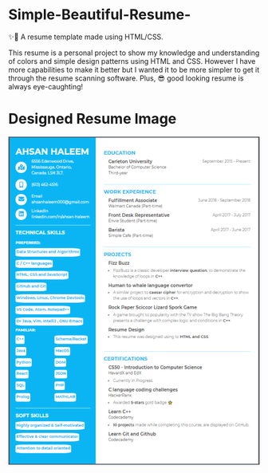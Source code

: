 # Simple-Beautiful-Resume-
✨📜 A resume template made using HTML/CSS.

This resume is a personal project to show my knowledge and understanding of colors and simple design patterns using HTML and CSS.
However I have more capabilities to make it better but I wanted it to be more simpler to get it through the resume scanning software.
Plus, 😎 good looking resume is always eye-caughting!

# Designed Resume Image
![](Resumepic.png)

